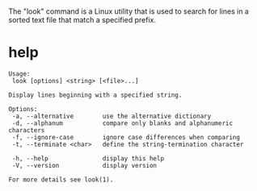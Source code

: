 # 

The "look" command is a Linux utility that is used to search for lines in a sorted text file that match a specified prefix.

# help 
```
Usage:
 look [options] <string> [<file>...]

Display lines beginning with a specified string.

Options:
 -a, --alternative        use the alternative dictionary
 -d, --alphanum           compare only blanks and alphanumeric characters
 -f, --ignore-case        ignore case differences when comparing
 -t, --terminate <char>   define the string-termination character

 -h, --help               display this help
 -V, --version            display version

For more details see look(1).
```
